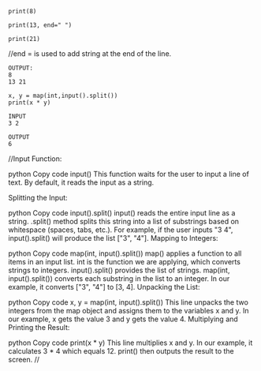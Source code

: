 ~~~
print(8)

print(13, end=" ")

print(21)
~~~
//end = is used to add string at the end of the line. 

~~~
OUTPUT:
8
13 21
~~~
~~~
x, y = map(int,input().split())
print(x * y)

INPUT
3 2

OUTPUT
6
~~~
//Input Function:

python
Copy code
input()
This function waits for the user to input a line of text. By default, it reads the input as a string.

Splitting the Input:

python
Copy code
input().split()
input() reads the entire input line as a string.
.split() method splits this string into a list of substrings based on whitespace (spaces, tabs, etc.). For example, if the user inputs "3 4", input().split() will produce the list ["3", "4"].
Mapping to Integers:

python
Copy code
map(int, input().split())
map() applies a function to all items in an input list.
int is the function we are applying, which converts strings to integers.
input().split() provides the list of strings.
map(int, input().split()) converts each substring in the list to an integer. In our example, it converts ["3", "4"] to [3, 4].
Unpacking the List:

python
Copy code
x, y = map(int, input().split())
This line unpacks the two integers from the map object and assigns them to the variables x and y.
In our example, x gets the value 3 and y gets the value 4.
Multiplying and Printing the Result:

python
Copy code
print(x * y)
This line multiplies x and y.
In our example, it calculates 3 * 4 which equals 12.
print() then outputs the result to the screen.
//
